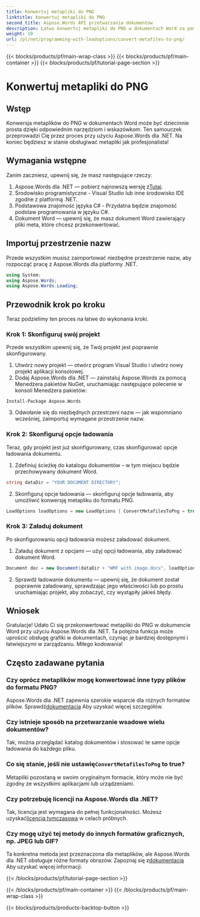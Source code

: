 ```yaml
---
title: Konwertuj metapliki do PNG
linktitle: Konwertuj metapliki do PNG
second_title: Aspose.Words API przetwarzania dokumentów
description: Łatwo konwertuj metapliki do PNG w dokumentach Word za pomocą Aspose.Words dla .NET dzięki temu samouczkowi krok po kroku. Uprość zarządzanie dokumentami.
weight: 10
url: /pl/net/programming-with-loadoptions/convert-metafiles-to-png/
---
```


{{< blocks/products/pf/main-wrap-class >}}
{{< blocks/products/pf/main-container >}}
{{< blocks/products/pf/tutorial-page-section >}}

# Konwertuj metapliki do PNG

## Wstęp

Konwersja metaplików do PNG w dokumentach Word może być dziecinnie prosta dzięki odpowiednim narzędziom i wskazówkom. Ten samouczek przeprowadzi Cię przez proces przy użyciu Aspose.Words dla .NET. Na koniec będziesz w stanie obsługiwać metapliki jak profesjonalista!

## Wymagania wstępne

Zanim zaczniesz, upewnij się, że masz następujące rzeczy:

1.  Aspose.Words dla .NET — pobierz najnowszą wersję z[Tutaj](https://releases.aspose.com/words/net/).
2. Środowisko programistyczne - Visual Studio lub inne środowisko IDE zgodne z platformą .NET.
3. Podstawowa znajomość języka C# - Przydatna będzie znajomość podstaw programowania w języku C#.
4. Dokument Word — upewnij się, że masz dokument Word zawierający pliki meta, które chcesz przekonwertować.

## Importuj przestrzenie nazw

Przede wszystkim musisz zaimportować niezbędne przestrzenie nazw, aby rozpocząć pracę z Aspose.Words dla platformy .NET.

```csharp
using System;
using Aspose.Words;
using Aspose.Words.Loading;
```

## Przewodnik krok po kroku

Teraz podzielimy ten proces na łatwe do wykonania kroki.

### Krok 1: Skonfiguruj swój projekt

Przede wszystkim upewnij się, że Twój projekt jest poprawnie skonfigurowany.

1. Utwórz nowy projekt — otwórz program Visual Studio i utwórz nowy projekt aplikacji konsolowej.
2. Dodaj Aspose.Words dla .NET — zainstaluj Aspose.Words za pomocą Menedżera pakietów NuGet, uruchamiając następujące polecenie w konsoli Menedżera pakietów:

```shell
Install-Package Aspose.Words
```

3. Odwołanie się do niezbędnych przestrzeni nazw — jak wspomniano wcześniej, zaimportuj wymagane przestrzenie nazw.

### Krok 2: Skonfiguruj opcje ładowania

Teraz, gdy projekt jest już skonfigurowany, czas skonfigurować opcje ładowania dokumentu.

1. Zdefiniuj ścieżkę do katalogu dokumentów – w tym miejscu będzie przechowywany dokument Word.

```csharp
string dataDir = "YOUR DOCUMENT DIRECTORY";
```

2. Skonfiguruj opcje ładowania — skonfiguruj opcje ładowania, aby umożliwić konwersję metapliku do formatu PNG.

```csharp
LoadOptions loadOptions = new LoadOptions { ConvertMetafilesToPng = true };
```

### Krok 3: Załaduj dokument

Po skonfigurowaniu opcji ładowania możesz załadować dokument.

1. Załaduj dokument z opcjami — użyj opcji ładowania, aby załadować dokument Word.

```csharp
Document doc = new Document(dataDir + "WMF with image.docx", loadOptions);
```

2. Sprawdź ładowanie dokumentu — upewnij się, że dokument został poprawnie załadowany, sprawdzając jego właściwości lub po prostu uruchamiając projekt, aby zobaczyć, czy wystąpiły jakieś błędy.

## Wniosek

Gratulacje! Udało Ci się przekonwertować metapliki do PNG w dokumencie Word przy użyciu Aspose.Words dla .NET. Ta potężna funkcja może uprościć obsługę grafiki w dokumentach, czyniąc je bardziej dostępnymi i łatwiejszymi w zarządzaniu. Miłego kodowania!

## Często zadawane pytania

### Czy oprócz metaplików mogę konwertować inne typy plików do formatu PNG?
 Aspose.Words dla .NET zapewnia szerokie wsparcie dla różnych formatów plików. Sprawdź[dokumentacja](https://reference.aspose.com/words/net/) Aby uzyskać więcej szczegółów.

### Czy istnieje sposób na przetwarzanie wsadowe wielu dokumentów?
Tak, można przeglądać katalog dokumentów i stosować te same opcje ładowania do każdego pliku.

###  Co się stanie, jeśli nie ustawię`ConvertMetafilesToPng` to true?
Metapliki pozostaną w swoim oryginalnym formacie, który może nie być zgodny ze wszystkimi aplikacjami lub urządzeniami.

### Czy potrzebuję licencji na Aspose.Words dla .NET?
 Tak, licencja jest wymagana do pełnej funkcjonalności. Możesz uzyskać[licencja tymczasowa](https://purchase.aspose.com/temporary-license/) w celach próbnych.

### Czy mogę użyć tej metody do innych formatów graficznych, np. JPEG lub GIF?
 Ta konkretna metoda jest przeznaczona dla metaplików, ale Aspose.Words dla .NET obsługuje różne formaty obrazów. Zapoznaj się z[dokumentacja](https://reference.aspose.com/words/net/) Aby uzyskać więcej informacji.

{{< /blocks/products/pf/tutorial-page-section >}}

{{< /blocks/products/pf/main-container >}}
{{< /blocks/products/pf/main-wrap-class >}}

{{< blocks/products/products-backtop-button >}}
